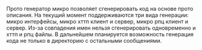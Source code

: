 Прото генератор микро позволяет сгенерировать код на основе прото описания. На текущий момент поддерживаются три вида генерации: микро интерфейсы, микро хттп клиент и сервер, микро рпц клиент и сервер. Из-за совпадения имен нельзя сгенерировать одновременно и хттп и рпц файлы. В дальнейшем планируется возможность генерация кода не только в директорию с остальными сообщениями.


